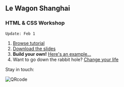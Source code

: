 ## Le Wagon Shanghai

### HTML & CSS Workshop

`Update: Feb 1`

1. [Browse tutorial](https://agourdji.github.io/feb1/)
2. [Download the slides](https://github.com/tgenaitay/dec16/raw/gh-pages/Le%20Wagon%20-%20Landing%20page%20Workshop.pdf)
3. **Build your own!** [Here's an example...](https://tgenaitay.github.io/xnode-landing/)
4. Want to go down the rabbit hole? [Change your life](http://www.lewagon.com/shanghai)

Stay in touch:

![QRcode](https://tgenaitay.github.io/dec16/images/QRCodeLeWagon.gif)

